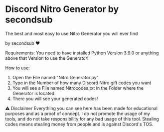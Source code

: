 # Discord Nitro Generator by secondsub

The best and most easy to use Nitro Generator you will ever find

by secondsub ❤

Requirements:
You need to have installed Python Version 3.9.0 or anything above that Version to use the Generator!

How to use: 
1. Open the File named "Nitro Generator.py"
2. Type in the Number of how many Discord Nitro gift codes you want
3. You will see a File named Nitrocodes.txt in the Folder where the Generator is located
4. There you will see your generated codes!

⚠ Disclaimer
Everything you can see here has been made for educational purposes and as a proof of concept.
I do not promote the usage of my tools, and do not take responsibility for any bad usage of this tool.
Stealing codes means stealing money from people and is against Discord's TOS.

